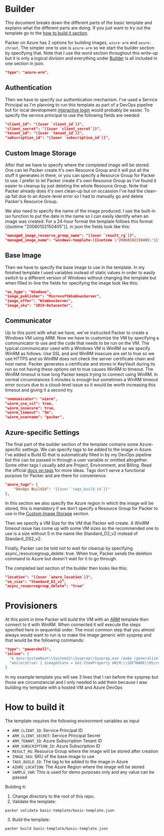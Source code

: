 # Builder
This document breaks down the different parts of the basic template and explains what the different parts are doing. If you just want to try out the template go to the [how to build it section](#how-to-build-it).

Packer on Azure has 2 options for building images, `azure-arm` and `azure-chroot`. The simpler one to use is `azure-arm` so we start the builder section by specifying that. Note that I use the word section throughout this write-up but it is only a logical division and everything under [Builder](#builder) is all included in one section in json. 
```json
"type": "azure-arm",
```
## Authentication
Then we have to specify our authentication mechanism. I've used a Service Principal as I'm planning to run this template as part of a DevOps pipeline but for local development [interactive login](https://www.packer.io/docs/builders/azure/#azure-active-directory-interactive-login) would probably be easier. To specify the service principal to use the following fields are needed:
```json
"client_id": "{{user `client_id`}}",
"client_secret": "{{user `client_secret`}}",
"tenant_id": "{{user `tenant_id`}}",
"subscription_id": "{{user `subscription_id`}}",
```
## Custom Image Storage
After that we have to specify where the completed image will be stored. One can let Packer create it's own Resource Group and it will put all the stuff it generates in there, or you can specify a Resource Group for Packer to use. I prefer to let Packer create it's own Resource Group as I've found it easier to cleanup by just deleting the whole Resource Group. Note that Packer already does it's own clean-up but on occassion I've had the clean-up fail due to an Azure-level error so I had to manually go and delete Packer's Resource Group.

We also need to specify the name of the image produced. I use the built-in iso function to put the date in the name so I can easily identify when an image was created. For a 24-hour format the template follows this format {{isotime "20060102150405"}}, in json the fields look like this:
```json
"managed_image_resource_group_name": "{{user `result_rg`}}",
"managed_image_name": "windows-template-{{isotime \"20060102150405\"}}",
```
## Base Image
Then we have to specify the base image to use in the template. In my finished template I used variables instead of static values in order to easily switch to a different version of Windows without changing the template but when filled in-line the fields for specifying the image look like this:
```json
"os_type": "Windows",
"image_publisher": "MicrosoftWindowsServer",
"image_offer": "WindowsServer",
"image_sku": "2019-Datacenter",
```
## Communicator
Up to this point with what we have, we've instructed Packer to create a Windows VM using ARM. Now we have to customize the VM by specifying a communicator to use and the code that needs to be run on the VM.
The typical communicator used with a Windows VM is WinRM so we specify WinRM as follows. Use SSL and and WinRM insecure are set to true so we use HTTPS and so WinRM does not check the server certificate chain and host name. Packer generates a certificate and stores in KeyVault during its run so not having these options set to true causes WinRM to timeout. The WinRM timeout is how long Packer keeps trying to connect using WinRM. In normal circumstances 5 minutes is enough but sometimes a WinRM timeout error occurs due to a cloud-level issue so it would be worth increasing this timeout and giving it a second try.
```json
"communicator": "winrm",
"winrm_use_ssl": true,
"winrm_insecure": true,
"winrm_timeout": "5m",
"winrm_username": "packer",
```
## Azure-specific Settings
The final part of the builder section of the template contains some Azure-specific settings. We can specify tags to be added to the image in Azure. I've added a Build ID that is automatically filled in by my DevOps pipeline but this can be passed in through a user variable or omitted altogether. Some other tags I usually add are Project, Environment, and Billing. Read the official [docs on tags](https://docs.microsoft.com/en-us/azure/azure-resource-manager/management/tag-resources#required-access) for more ideas. Tags don't serve a functional purpose for Packer and are there for convenience.
```json
"azure_tags": {
    "DevOps BuildId": "{{user `tags_build_id`}}"
},
```
In this section we also specify the Azure region in which the image will be stored, this is mandatory if we don't specify a Resource Group for Packer to use in the [Custom Image Storage](#custom-image-storage) section.

Then we specify a VM Size for the VM that Packer will create. A WinRM timeout issue has come up with some VM sizes so the recommended one to use is a size without S in the name like Standard_D2_v2 instead of Standard_DS2_v2.

Finally, Packer can be told not to wait for cleanup by specifying async_resourcegroup_delete: true. When true, Packer sends the deletion command to Azure but doesn't wait for it to go through.

The completed last section of the builder then looks like this:
```json
"location": "{{user `azure_location`}}",
"vm_size": "Standard_D2_v2",
"async_resourcegroup_delete": "true"
```
# Provisioners
At this point in time Packer will build the VM with an [ARM](https://docs.microsoft.com/en-us/azure/azure-resource-manager/management/overview) template then connect to it with WinRM. When connected it will execute the steps specified here in sequential order. The most common step that you almost always would want to run is to make the image generic with sysprep and that would be the following commands:
```json
"type": "powershell",
"inline": [
  "& $env:SystemRoot\\System32\\Sysprep\\Sysprep.exe /oobe /generalize /quiet /quit /mode:vm",
  "while($true) { $imageState = Get-ItemProperty HKLM:\\SOFTWARE\\Microsoft\\Windows\\CurrentVersion\\Setup\\State | Select ImageState; Write-Output $imageState.ImageState; if($imageState.ImageState -ne 'IMAGE_STATE_GENERALIZE_RESEAL_TO_OOBE') { Start-Sleep -s 10 } else { break } }"
]
```
In my example template you will see 3 lines that I ran before the sysprep but those are circumstancial and I only needed to add them because I was building my template with a hosted VM and Azure DevOps

# How to build it
The template requires the following environment variables as input
- `ARM_CLIENT_ID`: Service Principal ID
- `ARM_CLIENT_SECRET`: Service Principal Secret
- `ARM_TENANT_ID`: Azure Subscription Tenant ID
- `ARM_SUBSCRIPTION_ID`: Azure Subscription ID
- `RESULT_RG`: Resource Group where the image will be stored after creation
- `IMAGE_SKU`: SKU of the base image to use
- `TAGS_BUILD_ID`: The tag to be added to the image in Azure
- `AZURE_LOCATION`: The Azure Region where the image will be stored
- `SAMPLE_VAR`: This is used for demo purposes only and any value can be passed

Building it:
1. Change directory to the root of this repo.
2. Validate the template: 
``` shell
packer validate basic-template/basic-template.json
```
3. Build the template:
``` shell
packer build basic-template/basic-template.json
```